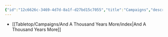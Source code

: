 ```yaml
---
{"id":"12c6626c-3469-4d7d-8a1f-d27bd15c7055","title":"Campaigns","description":"Tabletop Campaign overview.","publish":true,"date_created":"Tuesday, April 2nd 2024, 7:07:27 pm","date_modified":"Friday, April 26th 2024, 11:23:01 pm","editing_lock":true,"live_preview":true,"cssclasses":["mado-heading"],"path":"Tabletop/Campaigns/index.md","permalink":"/tabletop/campaigns/index/","PassFrontmatter":true}
---
```



- [[Tabletop/Campaigns/And A Thousand Years More/index\|And A Thousand Years More]]

